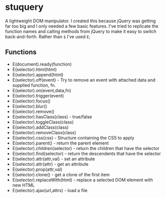 # stuquery

A lightweight DOM manipulator. I created this because jQuery was getting far too big and I only needed a few basic features. I've tried to replicate the function names and calling methods from jQuery to make it easy to switch back-and-forth. Rather than `$` I've used `E`;

## Functions

* E(document).ready(function)
* E(selector).html(html)
* E(selector).append(html)
* E(selector).off(event) - Try to remove an event with attached data and supplied function, fn.
* E(selector).on(event,data,fn)
* E(selector).trigger(event)
* E(selector).focus()
* E(selector).blur()
* E(selector).remove()
* E(selector).hasClass(class) - true/false
* E(selector).toggleClass(class)
* E(selector).addClass(class)
* E(selector).removeClass(class)
* E(selector).css(css) - Structure containing the CSS to apply
* E(selector).parent() - return the parent element
* E(selector).children(selector) - return the children that have the selector
* E(selector).find(selector) - return the descendents that have the selector
* E(selector).attr(attr,val) - set an attribute
* E(selector).attr(attr) - get an attribute
* E(selector).prop(attr,val)
* E(selector).clone() - get a clone of the first item
* E(selector).replaceWith(html) - replace a selected DOM element with new HTML
* E(selector).ajax(url,attrs) - load a file
